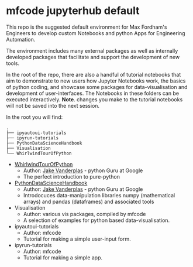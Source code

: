 # mfcode jupyterhub default

This repo is the suggested default environment for Max Fordham's Engineers 
to develop custom Notebooks and python Apps for Engineering Automation. 

The environment includes many external packages as well as internally developed
packages that facilitate and support the development of new tools. 

In the root of the repo, there are also a handful of tutorial notebooks that aim to 
demonstrate to new users how Jupyter Notebooks work, the basics of python coding, and 
showcase some packages for data-visualisation and development of user-interfaces. The 
Notebooks in these folders can be executed interactively. __Note__. changes you make to
the tutorial notebooks will not be saved into the next session. 


In the root you will find: 

```
.
├── ipyautoui-tutorials
├── ipyrun-tutorials
├── PythonDataScienceHandbook
├── Visualisation
└── WhirlwindTourOfPython

```

- [WhirlwindTourOfPython](https://jakevdp.github.io/WhirlwindTourOfPython/)
	- Author: [Jake Vanderplas](http://vanderplas.com/) - python Guru at Google 
	- The perfect introduction to pure-python 
- [PythonDataScienceHandbook](https://jakevdp.github.io/PythonDataScienceHandbook/)
	- Author: [Jake Vanderplas](http://vanderplas.com/) - python Guru at Google 
	- Introdocuces data-manipulation libraries numpy (mathematical arrays) and pandas 
	(dataframes) and associated tools 
- Visualisation
	- Author: various vis packages, compiled by mfcode
	- A selection of examples for python based data-visualisation. 
- ipyautoui-tutorials
	- Author: mfcode
	- Tutorial for making a simple user-input form.
- ipyrun-tutorials
	- Author: mfcode
	- Tutorial for making a simple app. 